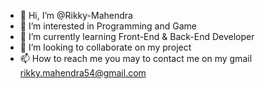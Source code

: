 - 👋 Hi, I’m @Rikky-Mahendra
- 👀 I’m interested in Programming and Game
- 🌱 I’m currently learning Front-End & Back-End Developer
- 💞️ I’m looking to collaborate on my project
- 📫 How to reach me you may to contact me on my gmail rikky.mahendra54@gmail.com
